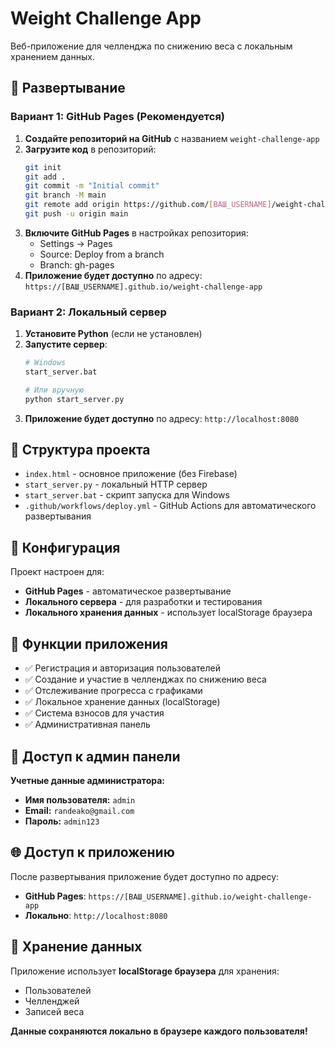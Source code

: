 # Weight Challenge App

Веб-приложение для челленджа по снижению веса с локальным хранением данных.

## 🚀 Развертывание

### Вариант 1: GitHub Pages (Рекомендуется)

1. **Создайте репозиторий на GitHub** с названием `weight-challenge-app`
2. **Загрузите код** в репозиторий:
   ```bash
   git init
   git add .
   git commit -m "Initial commit"
   git branch -M main
   git remote add origin https://github.com/[ВАШ_USERNAME]/weight-challenge-app.git
   git push -u origin main
   ```
3. **Включите GitHub Pages** в настройках репозитория:
   - Settings → Pages
   - Source: Deploy from a branch
   - Branch: gh-pages
4. **Приложение будет доступно** по адресу: `https://[ВАШ_USERNAME].github.io/weight-challenge-app`

### Вариант 2: Локальный сервер

1. **Установите Python** (если не установлен)
2. **Запустите сервер**:
   ```bash
   # Windows
   start_server.bat
   
   # Или вручную
   python start_server.py
   ```
3. **Приложение будет доступно** по адресу: `http://localhost:8080`

## 📁 Структура проекта

- `index.html` - основное приложение (без Firebase)
- `start_server.py` - локальный HTTP сервер
- `start_server.bat` - скрипт запуска для Windows
- `.github/workflows/deploy.yml` - GitHub Actions для автоматического развертывания

## 🔧 Конфигурация

Проект настроен для:
- **GitHub Pages** - автоматическое развертывание
- **Локального сервера** - для разработки и тестирования
- **Локального хранения данных** - использует localStorage браузера

## 📱 Функции приложения

- ✅ Регистрация и авторизация пользователей
- ✅ Создание и участие в челленджах по снижению веса
- ✅ Отслеживание прогресса с графиками
- ✅ Локальное хранение данных (localStorage)
- ✅ Система взносов для участия
- ✅ Административная панель

## 🔑 Доступ к админ панели

**Учетные данные администратора:**
- **Имя пользователя:** `admin`
- **Email:** `randeako@gmail.com`
- **Пароль:** `admin123`

## 🌐 Доступ к приложению

После развертывания приложение будет доступно по адресу:
- **GitHub Pages**: `https://[ВАШ_USERNAME].github.io/weight-challenge-app`
- **Локально**: `http://localhost:8080`

## 💾 Хранение данных

Приложение использует **localStorage браузера** для хранения:
- Пользователей
- Челленджей
- Записей веса

**Данные сохраняются локально в браузере каждого пользователя!**
